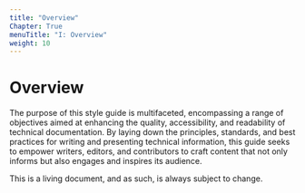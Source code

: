 ```yaml
---
title: "Overview"
Chapter: True
menuTitle: "I: Overview"
weight: 10
---
```


# Overview

The purpose of this style guide is multifaceted, encompassing a range of objectives aimed at enhancing the quality, accessibility, and readability of technical documentation. By laying down the principles, standards, and best practices for writing and presenting technical information, this guide seeks to empower writers, editors, and contributors to craft content that not only informs but also engages and inspires its audience. 

This is a living document, and as such, is always subject to change. 
